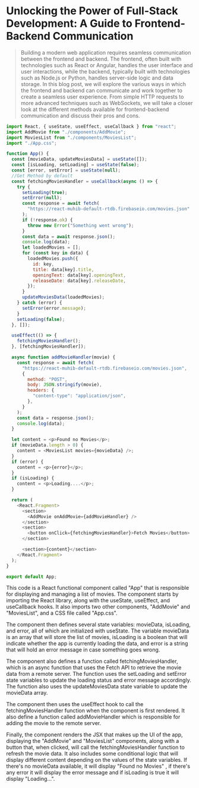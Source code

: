 # Unlocking the Power of Full-Stack Development: A Guide to Frontend-Backend Communication

> Building a modern web application requires seamless communication between the frontend and backend. The frontend, often built with technologies such as React or Angular, handles the user interface and user interactions, while the backend, typically built with technologies such as Node.js or Python, handles server-side logic and data storage. In this blog post, we will explore the various ways in which the frontend and backend can communicate and work together to create a seamless user experience. From simple HTTP requests to more advanced techniques such as WebSockets, we will take a closer look at the different methods available for frontend-backend communication and discuss their pros and cons.

```js
import React, { useState, useEffect, useCallback } from "react";
import AddMovie from "./components/AddMovie";
import MoviesList from "./components/MoviesList";
import "./App.css";

function App() {
  const [movieData, updateMoviesData] = useState([]);
  const [isLoading, setLoading] = useState(false);
  const [error, setError] = useState(null);
  //Get Method by default
  const fetchingMoviesHandler = useCallback(async () => {
    try {
      setLoading(true);
      setError(null);
      const response = await fetch(
        "https://react-muhib-default-rtdb.firebaseio.com/movies.json"
      );
      if (!response.ok) {
        throw new Error("Something went wrong");
      }
      const data = await response.json();
      console.log(data);
      let loadedMovies = [];
      for (const key in data) {
        loadedMovies.push({
          id: key,
          title: data[key].title,
          openingText: data[key].openingText,
          releaseDate: data[key].releaseDate,
        });
      }
      updateMoviesData(loadedMovies);
    } catch (error) {
      setError(error.message);
    }
    setLoading(false);
  }, []);

  useEffect(() => {
    fetchingMoviesHandler();
  }, [fetchingMoviesHandler]);

  async function addMovieHandler(movie) {
    const response = await fetch(
      "https://react-muhib-default-rtdb.firebaseio.com/movies.json",
      {
        method: "POST",
        body: JSON.stringify(movie),
        headers: {
          "content-type": "application/json",
        },
      }
    );
    const data = response.json();
    console.log(data);
  }

  let content = <p>Found no Movies</p>;
  if (movieData.length > 0) {
    content = <MoviesList movies={movieData} />;
  }
  if (error) {
    content = <p>{error}</p>;
  }
  if (isLoading) {
    content = <p>Loading....</p>;
  }

  return (
    <React.Fragment>
      <section>
        <AddMovie onAddMovie={addMovieHandler} />
      </section>
      <section>
        <button onClick={fetchingMoviesHandler}>Fetch Movies</button>
      </section>

      <section>{content}</section>
    </React.Fragment>
  );
}

export default App;
```

This code is a React functional component called "App" that is responsible for displaying and managing a list of movies. The component starts by importing the React library, along with the useState, useEffect, and useCallback hooks. It also imports two other components, "AddMovie" and "MoviesList", and a CSS file called "App.css".

The component then defines several state variables: movieData, isLoading, and error, all of which are initialized with useState. The variable movieData is an array that will store the list of movies, isLoading is a boolean that will indicate whether the app is currently loading the data, and error is a string that will hold an error message in case something goes wrong.

The component also defines a function called fetchingMoviesHandler, which is an async function that uses the Fetch API to retrieve the movie data from a remote server. The function uses the setLoading and setError state variables to update the loading status and error message accordingly. The function also uses the updateMoviesData state variable to update the movieData array.

The component then uses the useEffect hook to call the fetchingMoviesHandler function when the component is first rendered. It also define a function called addMovieHandler which is responsible for adding the movie to the remote server.

Finally, the component renders the JSX that makes up the UI of the app, displaying the "AddMovie" and "MoviesList" components, along with a button that, when clicked, will call the fetchingMoviesHandler function to refresh the movie data. It also includes some conditional logic that will display different content depending on the values of the state variables. If there's no movieData available, it will display "Found no Movies" , if there's any error it will display the error message and if isLoading is true it will display "Loading...".
